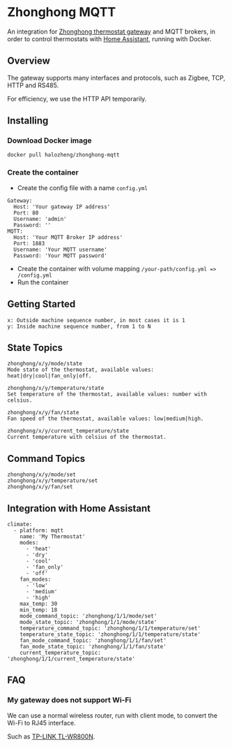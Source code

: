 # Zhonghong MQTT

An integration for [Zhonghong thermostat gateway](http://zhonghongtech.cn/v1/product.shtml) and MQTT brokers, in order to control thermostats with [Home Assistant](https://www.home-assistant.io/), running with Docker.

## Overview

The gateway supports many interfaces and protocols, such as Zigbee, TCP, HTTP and RS485.

For efficiency, we use the HTTP API temporarily.

## Installing

### Download Docker image

```
docker pull halozheng/zhonghong-mqtt
```

### Create the container

* Create the config file with a name ```config.yml```
```
Gateway:
  Host: 'Your gateway IP address'
  Port: 80
  Username: 'admin'
  Password: ''
MQTT:
  Host: 'Your MQTT Broker IP address'
  Port: 1883
  Username: 'Your MQTT username'
  Password: 'Your MQTT password'
```
* Create the container with volume mapping ```/your-path/config.yml => /config.yml```
* Run the container

## Getting Started

```
x: Outside machine sequence number, in most cases it is 1
y: Inside machine sequence number, from 1 to N
```

## State Topics

```
zhonghong/x/y/mode/state
Mode state of the thermostat, available values: heat|dry|cool|fan_only|off.

zhonghong/x/y/temperature/state
Set temperature of the thermostat, available values: number with celsius.

zhonghong/x/y/fan/state
Fan speed of the thermostat, available values: low|medium|high.

zhonghong/x/y/current_temperature/state
Current temperature with celsius of the thermostat.

```

## Command Topics


```
zhonghong/x/y/mode/set
zhonghong/x/y/temperature/set
zhonghong/x/y/fan/set
```

## Integration with Home Assistant

```
climate:
  - platform: mqtt
    name: 'My Thermostat'
    modes:
      - 'heat'
      - 'dry'
      - 'cool'
      - 'fan_only'
      - 'off'
    fan_modes:
      - 'low'
      - 'medium'
      - 'high'
    max_temp: 30
    min_temp: 18
    mode_command_topic: 'zhonghong/1/1/mode/set'
    mode_state_topic: 'zhonghong/1/1/mode/state'
    temperature_command_topic: 'zhonghong/1/1/temperature/set'
    temperature_state_topic: 'zhonghong/1/1/temperature/state'
    fan_mode_command_topic: 'zhonghong/1/1/fan/set'
    fan_mode_state_topic: 'zhonghong/1/1/fan/state'
    current_temperature_topic: 'zhonghong/1/1/current_temperature/state'
```

## FAQ

### My gateway does not support Wi-Fi

We can use a normal wireless router, run with client mode, to convert the Wi-Fi to RJ45 interface.

Such as [TP-LINK TL-WR800N](https://item.jd.com/524759.html).
